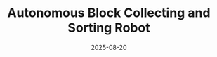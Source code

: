 ---
title: Autonomous Block Collecting and Sorting Robot
layout: default
modal-id: 5
date: 2025-08-20
img: mechatronics.png
alt: image-alt
project-date: August - December 2024
client: University of Utah
category: hardware design, controls system design, circuit design, 3D modeling, 3D printing, microcontrollers, robotics, C++, autonomous systems
description: Our team of four designed, manufactured, and programmed a robot to participate in the bi-annual mechanical engineering robotics competition. This robot autonomously navigated a dynamic enviroment, collected and sorted colored blocks, and delivered those blocks to a "home" posiion.
---